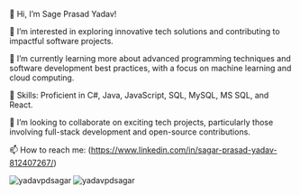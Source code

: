


👋 Hi, I’m Sage Prasad Yadav!

👀 I’m interested in exploring innovative tech solutions and contributing to impactful software projects.

🌱 I’m currently learning more about advanced programming techniques and software development best practices, with a focus on machine learning and cloud computing.

💪 Skills: Proficient in C#, Java, JavaScript, SQL, MySQL, MS SQL, and React.

💞️ I’m looking to collaborate on exciting tech projects, particularly those involving full-stack development and open-source contributions.

📫 How to reach me: (https://www.linkedin.com/in/sagar-prasad-yadav-812407267/)
<p><img align="left" src="https://github-readme-stats.vercel.app/api/top-langs?username=yadavpdsagar&amp;show_icons=true&amp;locale=en&amp;layout=compact" alt="yadavpdsagar">
<p><img align="center" src="https://github-readme-streak-stats.herokuapp.com/?user=yadavpdsagar&amp;" alt="yadavpdsagar"></p></p>


<!---
yadavpdsagar/yadavpdsagar is a ✨ special ✨ repository because its `README.md` (this file) appears on your GitHub profile.
You can click the Preview link to take a look at your changes.


<h1 align="center">Hi 👋, I'm sagar prasad yadav</h1>
<h3 align="center">A passionate frontend developer from nepal</h3>

<p align="left"> <img src="https://komarev.com/ghpvc/?username=yadavpdsagar&label=Profile%20views&color=0e75b6&style=flat" alt="yadavpdsagar" /> </p>

<h3 align="left">Connect with me:</h3>
<p align="left">
</p>

<img align="left" src="https://github-readme-stats.vercel.app/api/top-langs?username=yadavpdsagar&amp;show_icons=true&amp;locale=en&amp;layout=compact" alt="yadavpdsagar">

<h3 align="left">Languages and Tools:</h3>
<p align="left"> <a href="https://www.w3schools.com/cs/" target="_blank" rel="noreferrer"> <img src="https://raw.githubusercontent.com/devicons/devicon/master/icons/csharp/csharp-original.svg" alt="csharp" width="40" height="40"/> </a> <a href="https://www.w3schools.com/css/" target="_blank" rel="noreferrer"> <img src="https://raw.githubusercontent.com/devicons/devicon/master/icons/css3/css3-original-wordmark.svg" alt="css3" width="40" height="40"/> </a> <a href="https://dotnet.microsoft.com/" target="_blank" rel="noreferrer"> <img src="https://raw.githubusercontent.com/devicons/devicon/master/icons/dot-net/dot-net-original-wordmark.svg" alt="dotnet" width="40" height="40"/> </a> <a href="https://www.w3.org/html/" target="_blank" rel="noreferrer"> <img src="https://raw.githubusercontent.com/devicons/devicon/master/icons/html5/html5-original-wordmark.svg" alt="html5" width="40" height="40"/> </a> <a href="https://www.java.com" target="_blank" rel="noreferrer"> <img src="https://raw.githubusercontent.com/devicons/devicon/master/icons/java/java-original.svg" alt="java" width="40" height="40"/> </a> <a href="https://developer.mozilla.org/en-US/docs/Web/JavaScript" target="_blank" rel="noreferrer"> <img src="https://raw.githubusercontent.com/devicons/devicon/master/icons/javascript/javascript-original.svg" alt="javascript" width="40" height="40"/> </a> <a href="https://www.microsoft.com/en-us/sql-server" target="_blank" rel="noreferrer"> <img src="https://www.svgrepo.com/show/303229/microsoft-sql-server-logo.svg" alt="mssql" width="40" height="40"/> </a> <a href="https://www.mysql.com/" target="_blank" rel="noreferrer"> <img src="https://raw.githubusercontent.com/devicons/devicon/master/icons/mysql/mysql-original-wordmark.svg" alt="mysql" width="40" height="40"/> </a> <a href="https://reactjs.org/" target="_blank" rel="noreferrer"> <img src="https://raw.githubusercontent.com/devicons/devicon/master/icons/react/react-original-wordmark.svg" alt="react" width="40" height="40"/> </a> <a href="https://spring.io/" target="_blank" rel="noreferrer"> <img src="https://www.vectorlogo.zone/logos/springio/springio-icon.svg" alt="spring" width="40" height="40"/> </a> </p>

<p><img align="left" src="https://github-readme-stats.vercel.app/api/top-langs?username=yadavpdsagar&show_icons=true&locale=en&layout=compact" alt="yadavpdsagar" /></p>

<p>&nbsp;<img align="center" src="https://github-readme-stats.vercel.app/api?username=yadavpdsagar&show_icons=true&locale=en" alt="yadavpdsagar" /></p>

<p><img align="center" src="https://github-readme-streak-stats.herokuapp.com/?user=yadavpdsagar&" alt="yadavpdsagar" /></p>
--->
